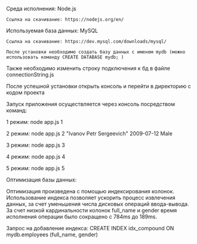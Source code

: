 Среда исполнения: Node.js

	Ссылка на скачивание: https://nodejs.org/en/
 
Используемая база данных: MySQL

	Ссылка на скачивание: https://dev.mysql.com/downloads/mysql/
 
	После установки необходимо создать базу данных с именем mydb (можно использовать команду CREATE DATABASE mydb; )
 
Также необходимо изменить строку подключения к бд в файле connectionString.js


После успешной установки открыть консоль и перейти в директорию с кодом проекта


Запуск приложения осуществляется через консоль посредством команд:

1 режим:  node app.js 1

2 режим:  node app.js 2 "Ivanov Petr Sergeevich" 2009-07-12 Male

3 режим:   node app.js 3

4 режим:   node app.js 4

5 режим:   node app.js 5


Оптимизация базы данных:

Оптимизация произведена с помощью индексирования колонок. Использование индекса позволяет ускорить процесс извлечения данных, за счет уменьшения числа дисковых операций ввода-вывода. За счет низкой кардинальности колонок full_name и gender время исполнения операции было сокращено с 784ms до 189ms.


Запрос на добавление индекса: CREATE INDEX idx_compound ON mydb.employees (full_name, gender)
